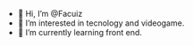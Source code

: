 - 👋 Hi, I’m @Facuiz
- 👀 I’m interested in tecnology and videogame.
- 🌱 I’m currently learning front end.


<!---
Facuiz/Facuiz is a ✨ special ✨ repository because its `README.md` (this file) appears on your GitHub profile.
You can click the Preview link to take a look at your changes.
--->
